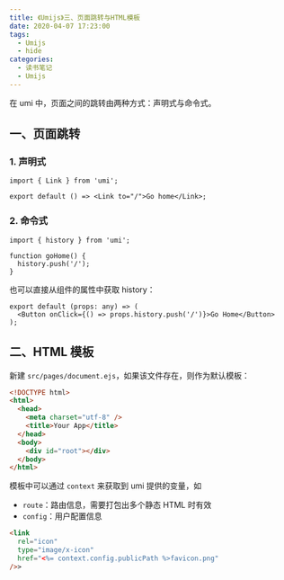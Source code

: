 ```yaml
---
title: 《Umijs》三、页面跳转与HTML模板
date: 2020-04-07 17:23:00
tags:
  - Umijs
  - hide
categories:
  - 读书笔记
  - Umijs
---
```

在 umi 中，页面之间的跳转由两种方式：声明式与命令式。

<!-- more -->

## 一、页面跳转

### 1. 声明式

```tsx
import { Link } from 'umi';

export default () => <Link to="/">Go home</Link>;
```

### 2. 命令式

```tsx
import { history } from 'umi';

function goHome() {
  history.push('/');
}
```

也可以直接从组件的属性中获取 history：

```tsx
export default (props: any) => (
  <Button onClick={() => props.history.push('/')}>Go Home</Button>
);
```

## 二、HTML 模板

新建 `src/pages/document.ejs`，如果该文件存在，则作为默认模板：

```html
<!DOCTYPE html>
<html>
  <head>
    <meta charset="utf-8" />
    <title>Your App</title>
  </head>
  <body>
    <div id="root"></div>
  </body>
</html>
```

模板中可以通过 `context` 来获取到 umi 提供的变量，如

- `route`：路由信息，需要打包出多个静态 HTML 时有效
- `config`：用户配置信息

```html
<link
  rel="icon"
  type="image/x-icon"
  href="<%= context.config.publicPath %>favicon.png"
/>>
```
